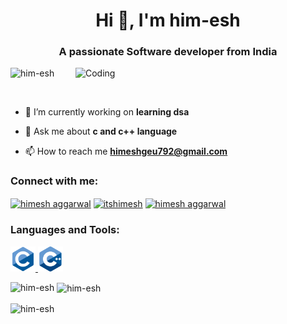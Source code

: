 
<h1 align="center">Hi 👋, I'm him-esh</h1>
<h3 align="center">A passionate Software developer from India</h3>
<img align="right" alt="Coding" width="400" src="https://cdn.dribbble.com/users/1162077/screenshots/3848914/programmer.gif">

<p align="left"> <img src="https://komarev.com/ghpvc/?username=him-esh&label=Profile%20views&color=0e75b6&style=flat" alt="him-esh" /> </p>

<p align="left"> <a href="https://twitter.com/" target="blank"><img src="https://img.shields.io/twitter/follow/?logo=twitter&style=for-the-badge" alt="" /></a> </p>

- 🔭 I’m currently working on **learning dsa**

- 💬 Ask me about **c and c++ language**

- 📫 How to reach me **himeshgeu792@gmail.com**

<h3 align="left">Connect with me:</h3>
<p align="left">
<a href="https://linkedin.com/in/himesh aggarwal" target="blank"><img align="center" src="https://raw.githubusercontent.com/rahuldkjain/github-profile-readme-generator/master/src/images/icons/Social/linked-in-alt.svg" alt="himesh aggarwal" height="30" width="40" /></a>
<a href="https://www.codechef.com/users/itshimesh" target="blank"><img align="center" src="https://cdn.jsdelivr.net/npm/simple-icons@3.1.0/icons/codechef.svg" alt="itshimesh" height="30" width="40" /></a>
<a href="https://www.hackerrank.com/himesh aggarwal" target="blank"><img align="center" src="https://raw.githubusercontent.com/rahuldkjain/github-profile-readme-generator/master/src/images/icons/Social/hackerrank.svg" alt="himesh aggarwal" height="30" width="40" /></a>
</p>

<h3 align="left">Languages and Tools:</h3>
<p align="left"> <a href="https://www.cprogramming.com/" target="_blank" rel="noreferrer"> <img src="https://raw.githubusercontent.com/devicons/devicon/master/icons/c/c-original.svg" alt="c" width="40" height="40"/> </a> <a href="https://www.w3schools.com/cpp/" target="_blank" rel="noreferrer"> <img src="https://raw.githubusercontent.com/devicons/devicon/master/icons/cplusplus/cplusplus-original.svg" alt="cplusplus" width="40" height="40"/> </a> </p>

<p><img align="left" src="https://github-readme-stats.vercel.app/api/top-langs?username=him-esh&show_icons=true&locale=en&layout=compact" alt="him-esh" /></p>

<p>&nbsp;<img align="center" src="https://github-readme-stats.vercel.app/api?username=him-esh&show_icons=true&locale=en" alt="him-esh" /></p>

<p><img align="center" src="https://github-readme-streak-stats.herokuapp.com/?user=him-esh&" alt="him-esh" /></p>
